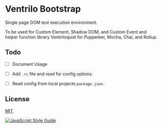 # Ventrilo Bootstrap

Single page DOM test execution environment. 

To be used for Custom Element, Shadow DOM, and Custom Event and helper function library Ventriloquist for Puppeteer, Mocha, Chai, and Rollup.

## Todo

- [ ] Document Usage
- [ ] Add `.rc` file and read for config options.
- [ ] Read config from local projects `package.json`.


## License

[MIT](LICENSE).


[![JavaScript Style Guide](https://cdn.rawgit.com/standard/standard/master/badge.svg)](https://github.com/standard/standard)

